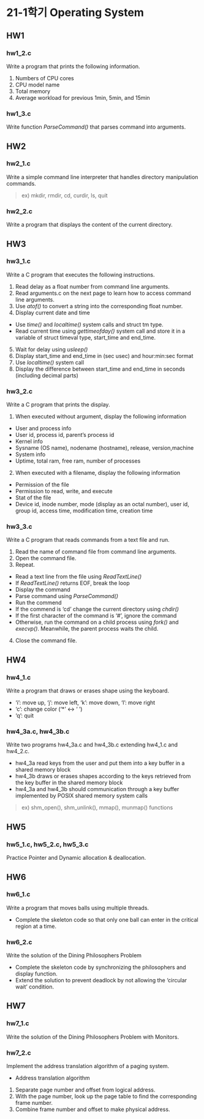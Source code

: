 # 21-1학기 Operating System
## HW1
### hw1_2.c
Write a program that prints the following information.
1. Numbers of CPU cores
2. CPU model name
3. Total memory
4. Average workload for previous 1min, 5min, and 15min

### hw1_3.c
Write function *ParseCommand()* that parses command into arguments.

## HW2
### hw2_1.c
Write a simple command line interpreter that handles directory manipulation commands.
> ex) mkdir, rmdir, cd, curdir, ls, quit

### hw2_2.c
Write a program that displays the content of the current directory.

## HW3
### hw3_1.c
Write a C program that executes the following instructions.
1. Read delay as a float number from command line arguments.
2. Read arguments.c on the next page to learn how to access command line arguments.
3. Use *atof()* to convert a string into the corresponding float number.
4. Display current date and time
  * Use *time()* and *localtime()* system calls and struct tm type.
  * Read current time using *gettimeofday()* system call and store it in a variable of struct timeval type, start_time and end_time.
5. Wait for delay using *usleep()*
6. Display start_time and end_time in (sec usec) and hour:min:sec format
7. Use *localtime()* system call
8. Display the difference between start_time and end_time in seconds (including decimal parts)

### hw3_2.c
Write a C program that prints the display.
1. When executed without argument, display the following information
* User and process info
* User id, process id, parent’s process id
* Kernel info
* Sysname (OS name), nodename (hostname), release, version,machine
* System info
* Uptime, total ram, free ram, number of processes

2. When executed with a filename, display the following information
* Permission of the file
* Permission to read, write, and execute
* Stat of the file
* Device id, inode number, mode (display as an octal number), user id, group id, access time, modification time, creation time

### hw3_3.c
Write a C program that reads commands from a text file and run.
1. Read the name of command file from command line arguments.
2. Open the command file.
3. Repeat.
* Read a text line from the file using *ReadTextLine()* 
* If *ReadTextLine()* returns EOF, break the loop
* Display the command
* Parse command using *ParseCommand()*
* Run the commend
* If the commend is ‘cd’ change the current directory using *chdir()*
* If the first character of the command is ‘#’, ignore the command
* Otherwise, run the command on a child process using *fork()* and *execvp()*. Meanwhile, the parent process waits the child.
4. Close the command file.

## HW4
### hw4_1.c
Write a program that draws or erases shape using the keyboard.
* ‘i’: move up, ‘j’: move left, ‘k’: move down, ‘l’: move right 
* ‘c’: change color (‘*’ <-> ‘ ’)
* ‘q’: quit
 

### hw4_3a.c, hw4_3b.c
Write two programs hw4_3a.c and hw4_3b.c extending hw4_1.c and hw4_2.c.
* hw4_3a read keys from the user and put them into a key buffer in a shared memory block
* hw4_3b draws or erases shapes according to the keys retrieved from the key buffer in the shared memory block
* hw4_3a and hw4_3b should communication through a key buffer implemented by POSIX shared memory system calls
> ex) shm_open(), shm_unlink(), mmap(), munmap() functions


## HW5
### hw5_1.c, hw5_2.c, hw5_3.c
Practice Pointer and Dynamic allocation & deallocation.


## HW6
### hw6_1.c
Write a program that moves balls using multiple threads.
* Complete the skeleton code so that only one ball can enter in the critical region at a time.

### hw6_2.c
Write the solution of the Dining Philosophers Problem
* Complete the skeleton code by synchronizing the philosophers and display function.
* Extend the solution to prevent deadlock by not allowing the ‘circular wait’ condition.

## HW7
### hw7_1.c
Write the solution of the Dining Philosophers Problem with Monitors.

### hw7_2.c
Implement the address translation algorithm of a paging system.
* Address translation algorithm
1. Separate page number and offset from logical address.
2. With the page number, look up the page table to find the corresponding frame number.
3. Combine frame number and offset to make physical address.

